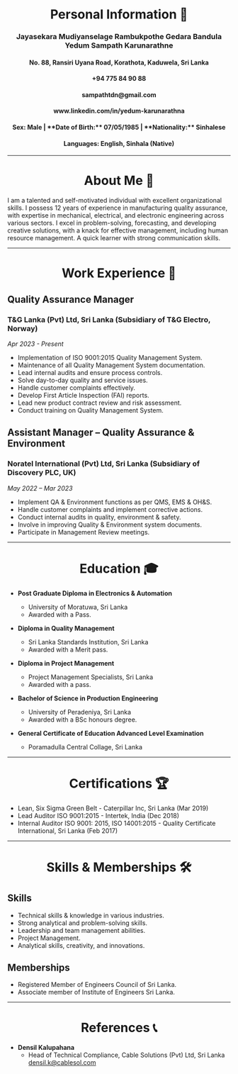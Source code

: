 <h1 align="center">Personal Information 📝</h1> 

<h3 align="center"> Jayasekara Mudiyanselage Rambukpothe Gedara Bandula Yedum Sampath Karunarathne</h3>
<h4 align="center"> No. 88, Ransiri Uyana Road, Korathota, Kaduwela, Sri Lanka</h4> 
<h4 align="center"> +94 775 84 90 88</h4>
<h4 align="center"> sampathtdn@gmail.com</h4>
<h4 align="center"> www.linkedin.com/in/yedum-karunarathna</h4>
<h4 align="center">Sex: Male | **Date of Birth:** 07/05/1985 | **Nationality:** Sinhalese</h4>
<h4 align="center">Languages: English, Sinhala (Native)</h4>

---

  <h1 align="center">About Me 🌟</h1> 

I am a talented and self-motivated individual with excellent organizational skills. I possess 12 years of experience in manufacturing quality assurance, with expertise in mechanical, electrical, and electronic engineering across various sectors. I excel in problem-solving, forecasting, and developing creative solutions, with a knack for effective management, including human resource management. A quick learner with strong communication skills.

---

  <h1 align="center">Work Experience 💼</h1> 

## Quality Assurance Manager 
### T&G Lanka (Pvt) Ltd, Sri Lanka (Subsidiary of T&G Electro, Norway)
*Apr 2023 - Present*

- Implementation of ISO 9001:2015 Quality Management System.
- Maintenance of all Quality Management System documentation.
- Lead internal audits and ensure process controls.
- Solve day-to-day quality and service issues.
- Handle customer complaints effectively.
- Develop First Article Inspection (FAI) reports.
- Lead new product contract review and risk assessment.
- Conduct training on Quality Management System.

## Assistant Manager – Quality Assurance & Environment 
### Noratel International (Pvt) Ltd, Sri Lanka (Subsidiary of Discovery PLC, UK)
*May 2022 – Mar 2023*

- Implement QA & Environment functions as per QMS, EMS & OH&S.
- Handle customer complaints and implement corrective actions.
- Conduct internal audits in quality, environment & safety.
- Involve in improving Quality & Environment system documents.
- Participate in Management Review meetings.

---

  <h1 align="center">Education 🎓</h1>

- **Post Graduate Diploma in Electronics & Automation**
  - University of Moratuwa, Sri Lanka
  - Awarded with a Pass.

- **Diploma in Quality Management**
  - Sri Lanka Standards Institution, Sri Lanka
  - Awarded with a Merit pass.

- **Diploma in Project Management**
  - Project Management Specialists, Sri Lanka
  - Awarded with a pass.

- **Bachelor of Science in Production Engineering**
  - University of Peradeniya, Sri Lanka
  - Awarded with a BSc honours degree.

- **General Certificate of Education Advanced Level Examination**
  - Poramadulla Central Collage, Sri Lanka

---

  <h1 align="center">Certifications 🏆</h1>

- Lean, Six Sigma Green Belt - Caterpillar Inc, Sri Lanka (Mar 2019)
- Lead Auditor ISO 9001:2015 - Intertek, India (Dec 2018)
- Internal Auditor ISO 9001: 2015, ISO 14001:2015 - Quality Certificate International, Sri Lanka (Feb 2017)

---

  <h1 align="center">Skills & Memberships 🛠️</h1>

## Skills
- Technical skills & knowledge in various industries.
- Strong analytical and problem-solving skills.
- Leadership and team management abilities.
- Project Management.
- Analytical skills, creativity, and innovations.

## Memberships
- Registered Member of Engineers Council of Sri Lanka.
- Associate member of Institute of Engineers Sri Lanka.

---

  <h1 align="center">References 📞</h1>

- **Densil Kalupahana**
  - Head of Technical Compliance, Cable Solutions (Pvt) Ltd, Sri Lanka
    [densil.k@cablesol.com](mailto:densil.k@cablesol.com)

